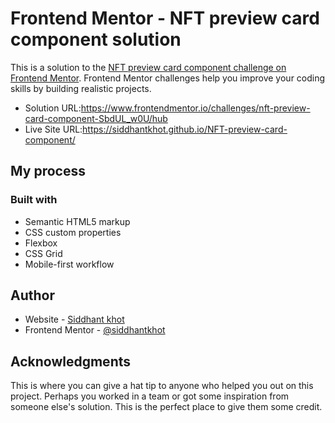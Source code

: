 # Frontend Mentor - NFT preview card component solution

This is a solution to the [NFT preview card component challenge on Frontend Mentor](https://www.frontendmentor.io/challenges/nft-preview-card-component-SbdUL_w0U). Frontend Mentor challenges help you improve your coding skills by building realistic projects. 


- Solution URL:https://www.frontendmentor.io/challenges/nft-preview-card-component-SbdUL_w0U/hub
- Live Site URL:https://siddhantkhot.github.io/NFT-preview-card-component/

## My process

### Built with

- Semantic HTML5 markup
- CSS custom properties
- Flexbox
- CSS Grid
- Mobile-first workflow

## Author

- Website - [Siddhant khot](https://github.com/Siddhantkhot/)
- Frontend Mentor - [@siddhantkhot](https://www.frontendmentor.io/profile/Siddhantkhot)

## Acknowledgments

This is where you can give a hat tip to anyone who helped you out on this project. Perhaps you worked in a team or got some inspiration from someone else's solution. This is the perfect place to give them some credit.
